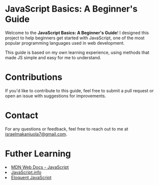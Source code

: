 # JavaScript Basics: A Beginner's Guide

Welcome to the **JavaScript Basics: A Beginner's Guide**! I designed this project to help beginners get 
started with JavaScript, one of the most popular programming languages used in web development.

This guide is based on my own learning experience, using methods that made JS simple and easy for me to understand.


# Contributions
If you'd like to contribute to this guide, feel free to submit a pull request or open an issue with 
suggestions for improvements.

# Contact
For any questions or feedback, feel free to reach out to me at israelmakanjuola7@gmail.com.

# Futher Learning

<a href="https://developer.mozilla.org/en-US/docs/Web/JavaScript"><li> MDN Web Docs - JavaScript </li></a>
<a href="https://javascript.info/"><li> JavaScript.info </li></a>
<a href="https://eloquentjavascript.net/"><li> Eloquent JavaScript </li></a>
